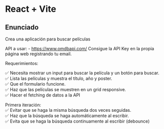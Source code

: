 # React + Vite

## Enunciado

Crea una aplicación para buscar películas

API a usar: - https://www.omdbapi.com/
Consigue la API Key en la propia página web registrando tu email.

Requerimientos:

✅ Necesita mostrar un input para buscar la película y un botón para buscar.  
✅ Lista las películas y muestra el título, año y poster.  
✅ Que el formulario funcione.  
✅ Haz que las películas se muestren en un grid responsive.  
✅ Hacer el fetching de datos a la API  

Primera iteración:  
✅ Evitar que se haga la misma búsqueda dos veces seguidas.  
✅ Haz que la búsqueda se haga automáticamente al escribir.  
✅ Evita que se haga la búsqueda continuamente al escribir (debounce)  

